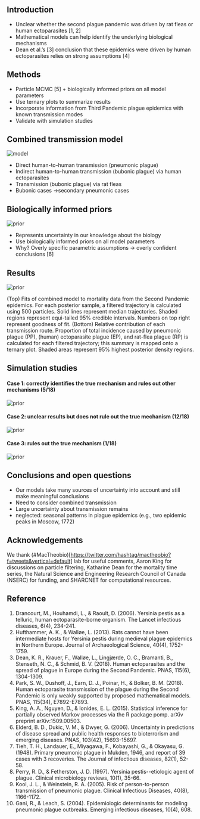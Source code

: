 ## Introduction

* Unclear whether the second plague pandemic was driven by rat fleas or human ectoparasites [1, 2]
* Mathematical models can help identify the underlying biological mechanisms
* Dean et al.’s [3] conclusion that these epidemics were driven by human ectoparasites relies on strong assumptions [4]

## Methods

* Particle MCMC [5] + biologically informed priors on all model parameters
* Use ternary plots to summarize results
* Incorporate information from Third Pandemic plague epidemics with known transmission modes
* Validate with simulation studies

## Combined transmission model

![model](https://github.com/plagueposter/plagueposter.github.io/blob/master/images/propose.png)

* Direct human-to-human transmission (pneumonic plague)
* Indirect human-to-human transmission (bubonic plague) via human ectoparasites
* Transmission (bubonic plague) via rat fleas
* Bubonic cases →secondary pneumonic cases

## Biologically informed priors

![prior](https://github.com/plagueposter/plagueposter.github.io/blob/master/images/prior_data2.png)

* Represents uncertainty in our knowledge about the biology
* Use biologically informed priors on all model parameters
* Why? Overly specific parametric assumptions → overly confident conclusions [6]

## Results

![prior](https://github.com/plagueposter/plagueposter.github.io/blob/master/images/combres.png)

(Top) Fits of combined model to mortality data from the Second Pandemic epidemics. For each posterior sample, a filtered trajectory is calculated using 500 particles. Solid lines represent median trajectories. Shaded regions represent equi-tailed 95% credible intervals. Numbers on top right represent goodness of fit. (Bottom) Relative contribution of each transmission route. Proportion of total incidence caused by pneumonic plague (PP), (human) ectoparasite plague (EP), and rat-flea plague (RP) is calculated for each filtered trajectory; this summary is mapped onto a ternary plot. Shaded areas represent 95% highest posterior density regions.

## Simulation studies

#### Case 1: correctly identifies the true mechanism and rules out other mechanisms (5/18)

![prior](https://github.com/plagueposter/plagueposter.github.io/blob/master/images/g1.png)

#### Case 2: unclear results but does not rule out the true mechanism (12/18)

![prior](https://github.com/plagueposter/plagueposter.github.io/blob/master/images/g2.png)

#### Case 3: rules out the true mechanism (1/18)

![prior](https://github.com/plagueposter/plagueposter.github.io/blob/master/images/g3.png)

## Conclusions and open questions

* Our models take many sources of uncertainty into account and still make meaningful conclusions
* Need to consider combined transmission
* Large uncertainty about transmission remains
* neglected: seasonal patterns in plague epidemics (e.g., two epidemic peaks in Moscow, 1772)

## Acknowledgements

We thank (#MacTheobio)[https://twitter.com/hashtag/mactheobio?f=tweets&vertical=default] lab for useful comments, Aaron King for discussions on particle filtering, Katharine Dean for the mortality time series, the Natural Science and Engineering Research Council of Canada (NSERC) for funding, and SHARCNET for computational resources.

## Reference

1. Drancourt, M., Houhamdi, L., & Raoult, D. (2006). Yersinia pestis as a telluric, human ectoparasite-borne organism. The Lancet infectious diseases, 6(4), 234-241.
2. Hufthammer, A. K., & Walløe, L. (2013). Rats cannot have been intermediate hosts for Yersinia pestis during medieval plague epidemics in Northern Europe. Journal of Archaeological Science, 40(4), 1752-1759.
3. Dean, K. R., Krauer, F., Walløe, L., Lingjærde, O. C., Bramanti, B., Stenseth, N. C., & Schmid, B. V. (2018). Human ectoparasites and the spread of plague in Europe during the Second Pandemic. PNAS, 115(6), 1304-1309.
4. Park, S. W., Dushoff, J., Earn, D. J., Poinar, H., & Bolker, B. M. (2018). Human ectoparasite transmission of the plague during the Second Pandemic is only weakly supported by proposed mathematical models. PNAS, 115(34), E7892-E7893.
5. King, A. A., Nguyen, D., & Ionides, E. L. (2015). Statistical inference for partially observed Markov processes via the R package pomp. arXiv preprint arXiv:1509.00503.
6. Elderd, B. D., Dukic, V. M., & Dwyer, G. (2006). Uncertainty in predictions of disease spread and public health responses to bioterrorism and emerging diseases. PNAS, 103(42), 15693-15697.
7. Tieh, T. H., Landauer, E., Miyagawa, F., Kobayashi, G., & Okayasu, G. (1948). Primary pneumonic plague in Mukden, 1946, and report of 39 cases with 3 recoveries. The Journal of infectious diseases, 82(1), 52-58.
8. Perry, R. D., & Fetherston, J. D. (1997). Yersinia pestis--etiologic agent of plague. Clinical microbiology reviews, 10(1), 35-66.
9. Kool, J. L., & Weinstein, R. A. (2005). Risk of person-to-person transmission of pneumonic plague. Clinical Infectious Diseases, 40(8), 1166-1172.
10. Gani, R., & Leach, S. (2004). Epidemiologic determinants for modeling pneumonic plague outbreaks. Emerging infectious diseases, 10(4), 608.
